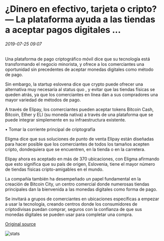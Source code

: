 # ¿Dinero en efectivo, tarjeta o cripto? — La plataforma ayuda a las tiendas a aceptar pagos digitales ...

###### 2019-07-25 09:07

Una plataforma de pago criptográfico móvil dice que su tecnología está transformando el negocio minorista, y ofrece a los comerciantes una oportunidad sin precedentes de aceptar monedas digitales como método de pago.

Sin embargo, la startup eslovena dice que crypto puede ofrecer una alternativa muy necesaria al status quo , y evitar que las tiendas físicas se queden atrás, ya que los comerciantes en línea dan a sus compradores una mayor variedad de métodos de pago.

A través de Elipay, los comerciantes pueden aceptar tokens Bitcoin Cash, Bitcoin, Ether y ELI (su moneda nativa) a través de una plataforma que se puede integrar simplemente en su infraestructura existente.

• Tomar la corriente principal de criptografía

Eligma dice que sus soluciones de punto de venta Elipay están diseñadas para hacer posible que los comerciantes de todos los tamaños acepten cripto, dondequiera que se encuentren, en la tienda o en la carretera.

Elipay ahora es aceptado en más de 370 ubicaciones, con Eligma afirmando que esto significa que su país de origen, Eslovenia, tiene el mayor número de tiendas físicas cripto-amigables en el mundo.

La compañía también ha desempeñado un papel fundamental en la creación de Bitcoin City, un centro comercial donde numerosas tiendas principales dan la bienvenida a las monedas digitales como forma de pago.

Se invitará a grupos de comerciantes en ubicaciones específicas a empezar a usar la tecnología, creando centros donde los consumidores de criptodivisas puedan comprar, seguros con la confianza de que sus monedas digitales se pueden usar para completar una compra.

[Original source](https://cointelegraph.com/news/cash-card-or-crypto-platform-helps-stores-accept-digital-payments)

![stats](https://c.statcounter.com/11760860/0/a89fa40b/1/ "stats")